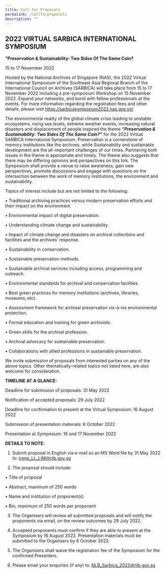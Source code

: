 ```yaml
---
title: Call For Proposals
permalink: /callforproposals
description: ""
---
```



## 2022 VIRTUAL SARBICA INTERNATIONAL SYMPOSIUM

**“Preservation & Sustainability: Two Sides Of The Same Coin?**

15 to 17 November 2022 

Hosted by the National Archives of Singapore (NAS), the 2022 Virtual International Symposium of the Southeast Asia Regional Branch of the International Council on Archives (SARBICA) will take place from 15 to 17 November 2022 including a pre-symposium Workshop on 15 November 2022. Expand your networks, and bond with fellow professionals at the events. For more information regarding the registration fees and other details,  please visit [https://sarbicasymposium2022.nas.gov.sg/ ](https://sarbicasymposium2022.nas.gov.sg/)


The environmental reality of the global climate crisis leading to unstable ecosystems, rising sea levels, extreme weather events, increasing natural disasters and displacement of people  inspired the theme ***“Preservation & Sustainability: Two Sides Of The Same Coin?”*** for the 2022 Virtual SARBICA International Symposium. Preservation is a cornerstone of memory institutions like the archives, while Sustainability and sustainable development are the all-important challenges of our times. Partnering both issues in the theme is appropriate and timely. The theme also suggests that there may be differing opinions and perspectives on this link. The Symposium shall provide a venue to raise awareness, gain new perspectives, promote discussions and engage with questions on the intersection between the work of memory institutions, the environment and sustainability. 

Topics of interest include but are not limited to the following: 

• Traditional archiving practices versus modern preservation efforts and  their impact on the environment.

• Environmental impact of digital preservation.

• Understanding climate change and sustainability.

• Impact of climate change and disasters on archival collections and facilities and the archives’ response.

• Sustainability in conservation.

• Sustainable preservation methods.

• Sustainable archival services including access, programming  and outreach.

• Environmental standards for archival and conservation facilities.

• Best green practices for memory institutions (archives, libraries, museums, etc).

• Assessment framework for archival preservation vis-à-vis  environmental protection.

• Formal education and training for green archivists.

• Green skills for the archival profession.

• Archival advocacy for sustainable preservation.

• Collaborations with allied professions in sustainable preservation. 

We invite submission of proposals from interested parties on any of the above topics. Other thematically-related topics not listed here, are also welcome for consideration.


**TIMELINE AT A GLANCE:**

Deadline for submission of proposals: 31 May 2022

Notification of accepted proposals: 29 July 2022 

Deadline for confirmation to present at the Virtual Symposium: 16 August 2022

Submission of presentation materials: 6 October 2022

Presentation at Symposium: 16 and 17 November 2022
 

		
**DETAILS TO NOTE:**

1. Submit proposal in English via e-mail as an MS Word file by 31 May 2022 to:
Irene_LL_LIM@nlb.gov.sg 

2. The proposal should include: 

• Title of proposal

• Abstract, maximum of 250 words

• Name and institution of proponent(s)

• Bio, maximum of 250 words per proponent 

3. The Organisers will review all submitted proposals and will notify the proponents via email, on the review outcomes by 29 July 2022.

4. Accepted proponents must confirm if they are able to present at the Symposium  by 16 August 2022.  Presentation materials must be submitted to the Organisers by 6 October 2022.

5. The Organisers shall waive the registration fee of the Symposium for the confirmed Presenters.

6. Please email your enquiries (if any) to: NLB_Sarbica_2022@nlb.gov.sg